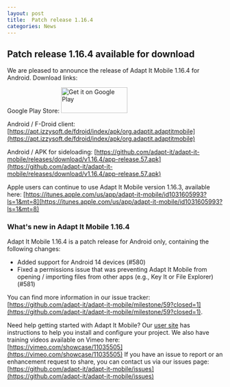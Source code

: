 ```yaml
---
layout: post
title:  Patch release 1.16.4
categories: News
---
```


## Patch release 1.16.4 available for download

We are pleased to announce the release of Adapt It Mobile 1.16.4 for Android. Download links:

Google Play Store: <a href='https://play.google.com/store/apps/details?id=org.adaptit.adaptitmobile'><img alt='Get it on Google Play' height='60' width='155' src='https://play.google.com/intl/en_us/badges/images/generic/en_badge_web_generic.png'/></a>

Android / F-Droid client: [https://apt.izzysoft.de/fdroid/index/apk/org.adaptit.adaptitmobile](https://apt.izzysoft.de/fdroid/index/apk/org.adaptit.adaptitmobile)

Android / APK for sideloading: [https://github.com/adapt-it/adapt-it-mobile/releases/download/v1.16.4/app-release.57.apk](https://github.com/adapt-it/adapt-it-mobile/releases/download/v1.16.4/app-release.57.apk)

Apple users can continue to use Adapt It Mobile version 1.16.3, available here: [https://itunes.apple.com/us/app/adapt-it-mobile/id1031605993?ls=1&mt=8](https://itunes.apple.com/us/app/adapt-it-mobile/id1031605993?ls=1&mt=8)

### What's new in Adapt It Mobile 1.16.4

Adapt It Mobile 1.16.4 is a patch release for Android only, containing the following changes:

- Added support for Android 14 devices (#580)
- Fixed a permissions issue that was preventing Adapt It Mobile from opening / importing files from other apps (e.g., Key It or File Explorer) (#581)

You can find more information in our issue tracker: [https://github.com/adapt-it/adapt-it-mobile/milestone/59?closed=1](https://github.com/adapt-it/adapt-it-mobile/milestone/59?closed=1).

Need help getting started with Adapt It Mobile? Our [user site](https://adapt-it.github.io/adapt-it-mobile/getstarted/) has instructions to help you install and configure your project. We also have training videos available on Vimeo here: [https://vimeo.com/showcase/11035505](https://vimeo.com/showcase/11035505)
If you have an issue to report or an enhancement request to share, you can contact us via our issues page: [https://github.com/adapt-it/adapt-it-mobile/issues](https://github.com/adapt-it/adapt-it-mobile/issues)

